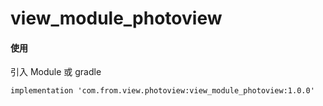 # view_module_photoview

#### 使用
引入 Module 或 gradle
```
implementation 'com.from.view.photoview:view_module_photoview:1.0.0'
```






